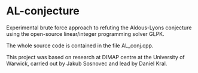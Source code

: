 # AL-conjecture
 Experimental brute force approach to refuting the Aldous-Lyons conjecture using the open-source linear/integer programming solver GLPK. 
 
 The whole source code is contained in the file AL_conj.cpp. 

This project was based on research at DIMAP centre at the University of Warwick, carried out by Jakub Sosnovec and lead by Daniel Kral.
